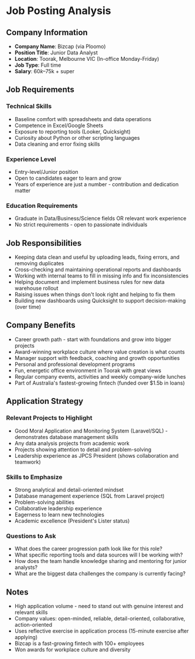 # Job Posting Analysis

## Company Information
- **Company Name**: Bizcap (via Ploomo)
- **Position Title**: Junior Data Analyst
- **Location**: Toorak, Melbourne VIC (In-office Monday-Friday)
- **Job Type**: Full time
- **Salary**: $60k–$75k + super

## Job Requirements
### Technical Skills
- Baseline comfort with spreadsheets and data operations
- Competence in Excel/Google Sheets
- Exposure to reporting tools (Looker, Quicksight)
- Curiosity about Python or other scripting languages
- Data cleaning and error fixing skills

### Experience Level
- Entry-level/Junior position
- Open to candidates eager to learn and grow
- Years of experience are just a number - contribution and dedication matter

### Education Requirements
- Graduate in Data/Business/Science fields OR relevant work experience
- No strict requirements - open to passionate individuals

## Job Responsibilities
- Keeping data clean and useful by uploading leads, fixing errors, and removing duplicates
- Cross-checking and maintaining operational reports and dashboards
- Working with internal teams to fill in missing info and fix inconsistencies
- Helping document and implement business rules for new data warehouse rollout
- Raising issues when things don't look right and helping to fix them
- Building new dashboards using Quicksight to support decision-making (over time)

## Company Benefits
- Career growth path - start with foundations and grow into bigger projects
- Award-winning workplace culture where value creation is what counts
- Manager support with feedback, coaching and growth opportunities
- Personal and professional development programs
- Fun, energetic office environment in Toorak with great views
- Regular company events, activities and weekly company-wide lunches
- Part of Australia's fastest-growing fintech (funded over $1.5b in loans)

## Application Strategy
### Relevant Projects to Highlight
- Good Moral Application and Monitoring System (Laravel/SQL) - demonstrates database management skills
- Any data analysis projects from academic work
- Projects showing attention to detail and problem-solving
- Leadership experience as JPCS President (shows collaboration and teamwork)

### Skills to Emphasize
- Strong analytical and detail-oriented mindset
- Database management experience (SQL from Laravel project)
- Problem-solving abilities
- Collaborative leadership experience
- Eagerness to learn new technologies
- Academic excellence (President's Lister status)

### Questions to Ask
- What does the career progression path look like for this role?
- What specific reporting tools and data sources will I be working with?
- How does the team handle knowledge sharing and mentoring for junior analysts?
- What are the biggest data challenges the company is currently facing?

## Notes
- High application volume - need to stand out with genuine interest and relevant skills
- Company values: open-minded, reliable, detail-oriented, collaborative, action-oriented
- Uses reflective exercise in application process (15-minute exercise after applying)
- Bizcap is a fast-growing fintech with 100+ employees
- Won awards for workplace culture and diversity